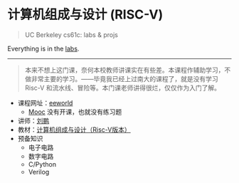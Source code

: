 # 计算机组成与设计 (RISC-V)

> UC Berkeley cs61c: labs & projs

Everything is in the [labs](./Labs).

---

> 本来不想上这门课，奈何本校教师讲课实在有些差。本课程作辅助学习，不做非常主要的学习。——毕竟我已经上过南大的课程了，就是没有学习 Risc-V 和流水线、冒险等。本门课老师讲得很烂，仅仅作为入门了解。

* 课程网址：[eeworld](http://training.eeworld.com.cn/course/6013)
    * [Mooc](https://www.icourse163.org/course/ZJU-1452997167) 没有开课，也就没有练习题
* 讲师：[刘鹏](https://person.zju.edu.cn/liupeng)
* 教材：[计算机组成与设计（Risc-V版本）](https://book.douban.com/subject/35088440/)
* 预备知识
    * 电子电路
    * 数字电路
    * C/Python
    * Verilog

